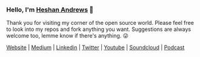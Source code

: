 ### Hello, I'm [Heshan Andrews](https://gravewalker666.github.io) 👋

Thank you for visiting my corner of the open source world. Please feel free to look into my repos and fork anything you want. Suggestions are always welcome too, lemme know if there's anything. 😜

[Website](https://gravewalker666.github.io) | [Medium](https://andrewsgravewalker.medium.com) | [Linkedin](https://linkedin.com/in/heshan-andrews) | [Twitter](https://twitter.com/AndrewsHeshan) | [Youtube](https://www.youtube.com/channel/UC_sFJoi1Wm08oBMKLWegmgQ) | [Soundcloud](https://soundcloud.com/user-150007563) | [Podcast](https://anchor.fm/gravewalker666)
